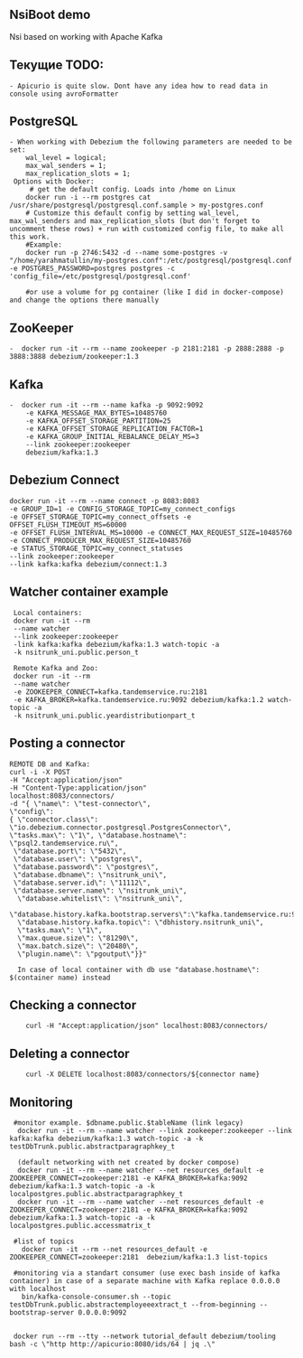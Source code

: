 NsiBoot demo
--------------------------------------

Nsi based on working with Apache Kafka


Текущие TODO:
--------------------------------------
    - Apicurio is quite slow. Dont have any idea how to read data in console using avroFormatter


PostgreSQL
--------------------------------------
    - When working with Debezium the following parameters are needed to be set:
        wal_level = logical;
        max_wal_senders = 1;
        max_replication_slots = 1;
     Options with Docker:
         # get the default config. Loads into /home on Linux
        docker run -i --rm postgres cat /usr/share/postgresql/postgresql.conf.sample > my-postgres.conf
        # Customize this default config by setting wal_level, max_wal_senders and max_replication_slots (but don't forget to uncomment these rows) + run with customized config file, to make all this work.
        #Example:
        docker run -p 2746:5432 -d --name some-postgres -v "/home/yarahmatullin/my-postgres.conf":/etc/postgresql/postgresql.conf -e POSTGRES_PASSWORD=postgres postgres -c 'config_file=/etc/postgresql/postgresql.conf'

        #or use a volume for pg container (like I did in docker-compose) and change the options there manually
ZooKeeper
--------------------------------------
    -  docker run -it --rm --name zookeeper -p 2181:2181 -p 2888:2888 -p 3888:3888 debezium/zookeeper:1.3
    
Kafka
--------------------------------------
    -  docker run -it --rm --name kafka -p 9092:9092 
        -e KAFKA_MESSAGE_MAX_BYTES=10485760
        -e KAFKA_OFFSET_STORAGE_PARTITION=25 
        -e KAFKA_OFFSET_STORAGE_REPLICATION_FACTOR=1
        -e KAFKA_GROUP_INITIAL_REBALANCE_DELAY_MS=3 
        --link zookeeper:zookeeper 
        debezium/kafka:1.3
        
Debezium Connect
--------------------------------------
    docker run -it --rm --name connect -p 8083:8083 
    -e GROUP_ID=1 -e CONFIG_STORAGE_TOPIC=my_connect_configs 
    -e OFFSET_STORAGE_TOPIC=my_connect_offsets -e OFFSET_FLUSH_TIMEOUT_MS=60000 
    -e OFFSET_FLUSH_INTERVAL_MS=10000 -e CONNECT_MAX_REQUEST_SIZE=10485760 
    -e CONNECT_PRODUCER_MAX_REQUEST_SIZE=10485760 
    -e STATUS_STORAGE_TOPIC=my_connect_statuses 
    --link zookeeper:zookeeper 
    --link kafka:kafka debezium/connect:1.3

Watcher container example
--------------------------------------
     Local containers:
     docker run -it --rm 
     --name watcher 
     --link zookeeper:zookeeper 
     -link kafka:kafka debezium/kafka:1.3 watch-topic -a 
     -k nsitrunk_uni.public.person_t
     
     Remote Kafka and Zoo:
     docker run -it --rm 
     --name watcher 
     -e ZOOKEEPER_CONNECT=kafka.tandemservice.ru:2181 
     -e KAFKA_BROKER=kafka.tandemservice.ru:9092 debezium/kafka:1.2 watch-topic -a 
     -k nsitrunk_uni.public.yeardistributionpart_t

Posting a connector
-------------------------------------
    REMOTE DB and Kafka:
    curl -i -X POST 
    -H "Accept:application/json" 
    -H "Content-Type:application/json" 
    localhost:8083/connectors/ 
    -d "{ \"name\": \"test-connector\", 
    \"config\": 
    { \"connector.class\": \"io.debezium.connector.postgresql.PostgresConnector\", 
    \"tasks.max\": \"1\", \"database.hostname\": \"psql2.tandemservice.ru\",
     \"database.port\": \"5432\", 
     \"database.user\": \"postgres\", 
     \"database.password\": \"postgres\", 
     \"database.dbname\": \"nsitrunk_uni\",
     \"database.server.id\": \"11112\", 
     \"database.server.name\": \"nsitrunk_uni\",
      \"database.whitelist\": \"nsitrunk_uni\", 
      \"database.history.kafka.bootstrap.servers\":\"kafka.tandemservice.ru:9092\", 
      \"database.history.kafka.topic\": \"dbhistory.nsitrunk_uni\", 
      \"tasks.max\": \"1\", 
      \"max.queue.size\": \"81290\",
      \"max.batch.size\": \"20480\", 
      \"plugin.name\": \"pgoutput\"}}"
      
      In case of local container with db use "database.hostname\": $(container name) instead
      
Checking a connector
-------------------------------------
        curl -H "Accept:application/json" localhost:8083/connectors/
        
Deleting a connector
-------------------------------------
        curl -X DELETE localhost:8083/connectors/${connector name}    
        
Monitoring
-------------------------------------     
     #monitor example. $dbname.public.$tableName (link legacy)
      docker run -it --rm --name watcher --link zookeeper:zookeeper --link kafka:kafka debezium/kafka:1.3 watch-topic -a -k testDbTrunk.public.abstractparagraphkey_t      
      
      (default networking with net created by docker compose)
      docker run -it --rm --name watcher --net resources_default -e ZOOKEEPER_CONNECT=zookeeper:2181 -e KAFKA_BROKER=kafka:9092 debezium/kafka:1.3 watch-topic -a -k localpostgres.public.abstractparagraphkey_t      
      docker run -it --rm --name watcher --net resources_default -e ZOOKEEPER_CONNECT=zookeeper:2181 -e KAFKA_BROKER=kafka:9092 debezium/kafka:1.3 watch-topic -a -k localpostgres.public.accessmatrix_t      
     
     #list of topics
       docker run -it --rm --net resources_default -e ZOOKEEPER_CONNECT=zookeeper:2181  debezium/kafka:1.3 list-topics
      
     #monitoring via a standart consumer (use exec bash inside of kafka container) in case of a separate machine with Kafka replace 0.0.0.0 with localhost
       bin/kafka-console-consumer.sh --topic testDbTrunk.public.abstractemployeeextract_t --from-beginning --bootstrap-server 0.0.0.0:9092
       
       
     docker run --rm --tty --network tutorial_default debezium/tooling bash -c \"http http://apicurio:8080/ids/64 | jq .\"  